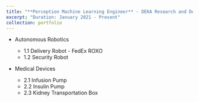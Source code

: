 ```yaml
---
title: "**Perception Machine Learning Engineer** - DEKA Research and Development Corporation"
excerpt: "Duration: January 2021 - Present"
collection: portfolio
---
```


- Autonomous Robotics
  - 1.1 Delivery Robot - FedEx ROXO
  - 1.2 Security Robot

- Medical Devices
  - 2.1 Infusion Pump
  - 2.2 Insulin Pump
  - 2.3 Kidney Transportation Box


